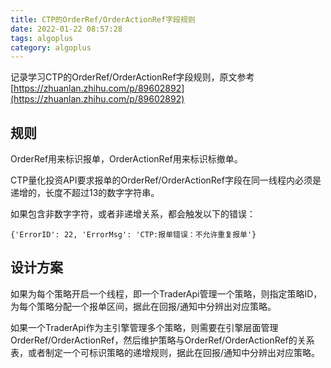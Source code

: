 ```yaml
---
title: CTP的OrderRef/OrderActionRef字段规则
date: 2022-01-22 08:57:28
tags: algoplus
category: algoplus
---
```


记录学习CTP的OrderRef/OrderActionRef字段规则，原文参考[https://zhuanlan.zhihu.com/p/89602892](https://zhuanlan.zhihu.com/p/89602892)

## 规则

OrderRef用来标识报单，OrderActionRef用来标识标撤单。

CTP量化投资API要求报单的OrderRef/OrderActionRef字段在同一线程内必须是递增的，长度不超过13的数字字符串。

如果包含非数字字符，或者非递增关系，都会触发以下的错误：

    {'ErrorID': 22, 'ErrorMsg': 'CTP:报单错误：不允许重复报单'}

## 设计方案

如果为每个策略开启一个线程，即一个TraderApi管理一个策略，则指定策略ID，为每个策略分配一个报单区间，据此在回报/通知中分辨出对应策略。

如果一个TraderApi作为主引擎管理多个策略，则需要在引擎层面管理OrderRef/OrderActionRef，然后维护策略与OrderRef/OrderActionRef的关系表，或者制定一个可标识策略的递增规则，据此在回报/通知中分辨出对应策略。